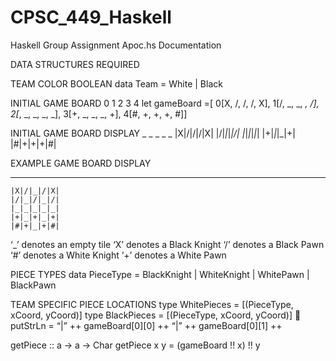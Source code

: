 # CPSC_449_Haskell
Haskell Group Assignment Apoc.hs Documentation

DATA STRUCTURES REQUIRED

TEAM COLOR BOOLEAN
data Team = White | Black

INITIAL GAME BOARD
				  0  1  2  3  4
let gameBoard =[		0[X, /, /, /, X],
1[/, _, _, _, /],
2[_, _, _, _, _],
3[+, _, _, _, +],
4[#, +, +, +, #]]

INITIAL GAME BOARD DISPLAY
	 _ _ _ _ _
	|X|/|/|/|X|
	|/|_|_|_|/|
	|_|_|_|_|_|
	|+|_|_|_|+|
	|#|+|+|+|#|

EXAMPLE GAME BOARD DISPLAY
 _ _ _ _ _
	|X|/|_|/|X|
	|/|_|/|_|/|
	|_|_|_|_|_|
	|+|_|+|_|+|
	|#|+|_|+|#|
‘_’ denotes an empty tile
‘X’ denotes a Black Knight
‘/’ denotes a Black Pawn
‘#’ denotes a White Knight
‘+’ denotes a White Pawn

PIECE TYPES
data PieceType = BlackKnight | WhiteKnight | WhitePawn | BlackPawn

TEAM SPECIFIC PIECE LOCATIONS
type WhitePieces = [(PieceType, xCoord, yCoord)]
type BlackPieces = [(PieceType, xCoord, yCoord)]

putStrLn = “|” ++ gameBoard[0][0] ++ “|” ++ gameBoard[0][1] ++

getPiece :: a -> a -> Char
getPiece x y = (gameBoard !! x) !! y
